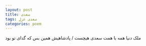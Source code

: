 ```yaml
---
layout: post
title: سعدی
tags: سعدی غزل
categories: poem
---
```


ملک دنیا همه با همت سعدی هیچست / پادشاهیش همین بس که گدای تو بود
